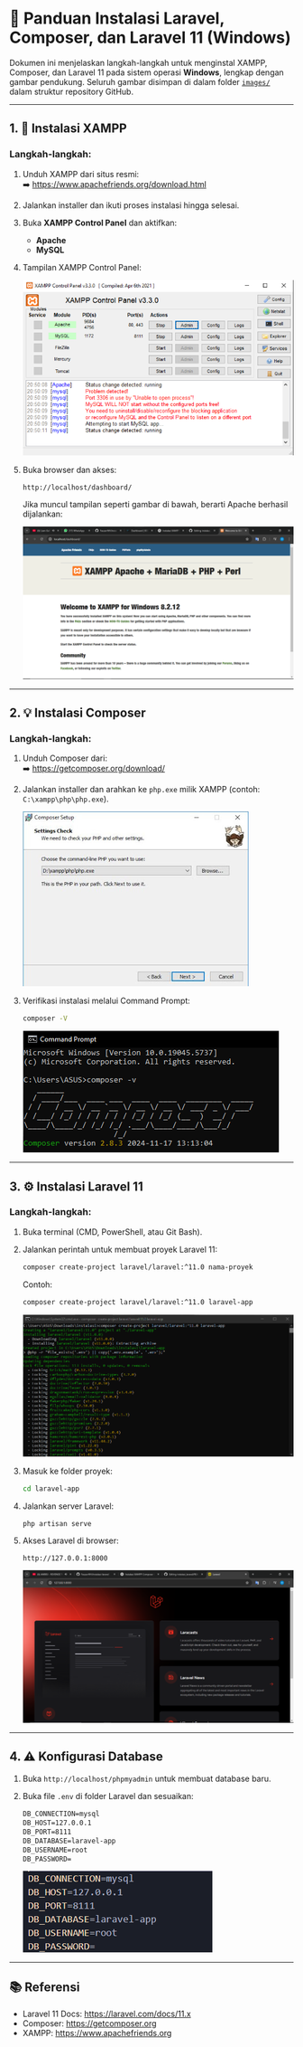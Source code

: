 # 🚀 Panduan Instalasi Laravel, Composer, dan Laravel 11 (Windows)

Dokumen ini menjelaskan langkah-langkah untuk menginstal XAMPP, Composer, dan Laravel 11 pada sistem operasi **Windows**, lengkap dengan gambar pendukung. Seluruh gambar disimpan di dalam folder [`images/`](./images/) dalam struktur repository GitHub.

---

## 1. 🔧 Instalasi XAMPP

### Langkah-langkah:

1. Unduh XAMPP dari situs resmi:  
   ➡️ https://www.apachefriends.org/download.html

2. Jalankan installer dan ikuti proses instalasi hingga selesai.

3. Buka **XAMPP Control Panel** dan aktifkan:
   - **Apache**
   - **MySQL**

4. Tampilan XAMPP Control Panel:

   ![XAMPP Control Panel](./images/xampp-control-panel.png)

5. Buka browser dan akses:

   ```
   http://localhost/dashboard/
   ```

   Jika muncul tampilan seperti gambar di bawah, berarti Apache berhasil dijalankan:

   ![XAMPP Localhost](./images/xampp-localhost.png)

---

## 2. 💡 Instalasi Composer

### Langkah-langkah:

1. Unduh Composer dari:  
   ➡️ https://getcomposer.org/download/

2. Jalankan installer dan arahkan ke `php.exe` milik XAMPP (contoh: `C:\xampp\php\php.exe`).

   ![Composer Setup](./images/composer-setup.png)

3. Verifikasi instalasi melalui Command Prompt:

   ```bash
   composer -V
   ```

   ![Composer CMD](./images/composer-version.png)

---

## 3. ⚙️ Instalasi Laravel 11

### Langkah-langkah:

1. Buka terminal (CMD, PowerShell, atau Git Bash).

2. Jalankan perintah untuk membuat proyek Laravel 11:

   ```bash
   composer create-project laravel/laravel:^11.0 nama-proyek
   ```

   Contoh:

   ```bash
   composer create-project laravel/laravel:^11.0 laravel-app
   ```

   ![Install Laravel](./images/install-laravel11.png)

3. Masuk ke folder proyek:

   ```bash
   cd laravel-app
   ```

4. Jalankan server Laravel:

   ```bash
   php artisan serve
   ```

5. Akses Laravel di browser:

   ```
   http://127.0.0.1:8000
   ```

   ![Laravel 11 Welcome](./images/laravel11-welcome.png)

---

## 4. ⚠️ Konfigurasi Database

1. Buka `http://localhost/phpmyadmin` untuk membuat database baru.
2. Buka file `.env` di folder Laravel dan sesuaikan:

   ```dotenv
   DB_CONNECTION=mysql
   DB_HOST=127.0.0.1
   DB_PORT=8111
   DB_DATABASE=laravel-app
   DB_USERNAME=root
   DB_PASSWORD=
   ```

   ![Env File Setup](./images/env-setup.png)

---

## 📚 Referensi

- Laravel 11 Docs: https://laravel.com/docs/11.x
- Composer: https://getcomposer.org
- XAMPP: https://www.apachefriends.org
